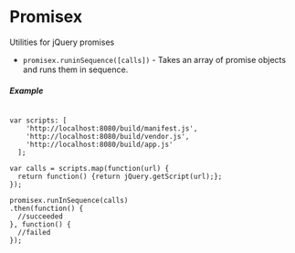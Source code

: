 # Promisex
Utilities for jQuery promises

* `promisex.runinSequence([calls])` - Takes an array of promise objects and runs them in sequence.


##### Example
```

var scripts: [
    'http://localhost:8080/build/manifest.js',
    'http://localhost:8080/build/vendor.js',
    'http://localhost:8080/build/app.js'
  ];

var calls = scripts.map(function(url) {
  return function() {return jQuery.getScript(url);};
});

promisex.runInSequence(calls)
.then(function() {
  //succeeded
}, function() {
  //failed
});

```
